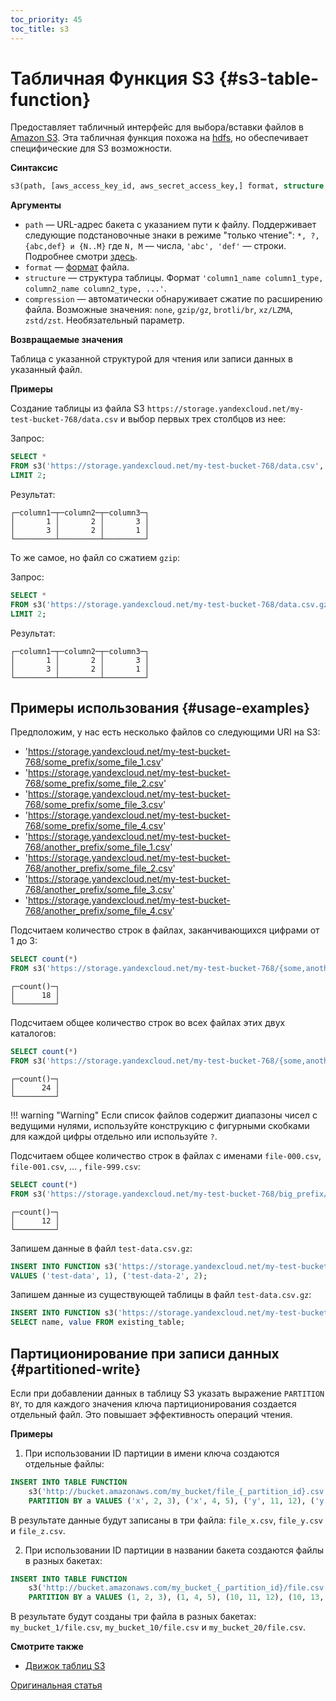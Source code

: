 ```yaml
---
toc_priority: 45
toc_title: s3
---
```


# Табличная Функция S3 {#s3-table-function}

Предоставляет табличный интерфейс для выбора/вставки файлов в [Amazon S3](https://aws.amazon.com/s3/). Эта табличная функция похожа на [hdfs](../../sql-reference/table-functions/hdfs.md), но обеспечивает специфические для S3 возможности.

**Синтаксис**

``` sql
s3(path, [aws_access_key_id, aws_secret_access_key,] format, structure, [compression])
```

**Aргументы**

-   `path` — URL-адрес бакета с указанием пути к файлу. Поддерживает следующие подстановочные знаки в режиме "только чтение": `*, ?, {abc,def} и {N..M}` где `N, M` — числа, `'abc', 'def'` — строки. Подробнее смотри [здесь](../../engines/table-engines/integrations/s3.md#wildcards-in-path).
-   `format` — [формат](../../interfaces/formats.md#formats) файла.
-   `structure` — cтруктура таблицы. Формат `'column1_name column1_type, column2_name column2_type, ...'`.
-   `compression` — автоматически обнаруживает сжатие по расширению файла. Возможные значения: `none`, `gzip/gz`, `brotli/br`, `xz/LZMA`, `zstd/zst`. Необязательный параметр.

**Возвращаемые значения**

Таблица с указанной структурой для чтения или записи данных в указанный файл.

**Примеры**

Создание таблицы из файла S3 `https://storage.yandexcloud.net/my-test-bucket-768/data.csv` и выбор первых трех столбцов из нее:

Запрос:

``` sql
SELECT *
FROM s3('https://storage.yandexcloud.net/my-test-bucket-768/data.csv', 'CSV', 'column1 UInt32, column2 UInt32, column3 UInt32')
LIMIT 2;
```

Результат:

``` text
┌─column1─┬─column2─┬─column3─┐
│       1 │       2 │       3 │
│       3 │       2 │       1 │
└─────────┴─────────┴─────────┘
```

То же самое, но файл со сжатием `gzip`:

Запрос:

``` sql
SELECT *
FROM s3('https://storage.yandexcloud.net/my-test-bucket-768/data.csv.gz', 'CSV', 'column1 UInt32, column2 UInt32, column3 UInt32', 'gzip')
LIMIT 2;
```

Результат:

``` text
┌─column1─┬─column2─┬─column3─┐
│       1 │       2 │       3 │
│       3 │       2 │       1 │
└─────────┴─────────┴─────────┘
```

## Примеры использования {#usage-examples}

Предположим, у нас есть несколько файлов со следующими URI на S3:

-   'https://storage.yandexcloud.net/my-test-bucket-768/some_prefix/some_file_1.csv'
-   'https://storage.yandexcloud.net/my-test-bucket-768/some_prefix/some_file_2.csv'
-   'https://storage.yandexcloud.net/my-test-bucket-768/some_prefix/some_file_3.csv'
-   'https://storage.yandexcloud.net/my-test-bucket-768/some_prefix/some_file_4.csv'
-   'https://storage.yandexcloud.net/my-test-bucket-768/another_prefix/some_file_1.csv'
-   'https://storage.yandexcloud.net/my-test-bucket-768/another_prefix/some_file_2.csv'
-   'https://storage.yandexcloud.net/my-test-bucket-768/another_prefix/some_file_3.csv'
-   'https://storage.yandexcloud.net/my-test-bucket-768/another_prefix/some_file_4.csv'

Подсчитаем количество строк в файлах, заканчивающихся цифрами от 1 до 3:

``` sql
SELECT count(*)
FROM s3('https://storage.yandexcloud.net/my-test-bucket-768/{some,another}_prefix/some_file_{1..3}.csv', 'CSV', 'name String, value UInt32');
```

``` text
┌─count()─┐
│      18 │
└─────────┘
```

Подсчитаем общее количество строк во всех файлах этих двух каталогов:

``` sql
SELECT count(*)
FROM s3('https://storage.yandexcloud.net/my-test-bucket-768/{some,another}_prefix/*', 'CSV', 'name String, value UInt32');
```

``` text
┌─count()─┐
│      24 │
└─────────┘
```

!!! warning "Warning"
    Если список файлов содержит диапазоны чисел с ведущими нулями, используйте конструкцию с фигурными скобками для каждой цифры отдельно или используйте `?`.

Подсчитаем общее количество строк в файлах с именами `file-000.csv`, `file-001.csv`, … , `file-999.csv`:

``` sql
SELECT count(*)
FROM s3('https://storage.yandexcloud.net/my-test-bucket-768/big_prefix/file-{000..999}.csv', 'CSV', 'name String, value UInt32');
```

``` text
┌─count()─┐
│      12 │
└─────────┘
```

Запишем данные в файл `test-data.csv.gz`:

``` sql
INSERT INTO FUNCTION s3('https://storage.yandexcloud.net/my-test-bucket-768/test-data.csv.gz', 'CSV', 'name String, value UInt32', 'gzip')
VALUES ('test-data', 1), ('test-data-2', 2);
```

Запишем данные из существующей таблицы в файл `test-data.csv.gz`:

``` sql
INSERT INTO FUNCTION s3('https://storage.yandexcloud.net/my-test-bucket-768/test-data.csv.gz', 'CSV', 'name String, value UInt32', 'gzip')
SELECT name, value FROM existing_table;
```

## Партиционирование при записи данных {#partitioned-write}

Если при добавлении данных в таблицу S3 указать выражение `PARTITION BY`, то для каждого значения ключа партиционирования создается отдельный файл. Это повышает эффективность операций чтения.

**Примеры**

1. При использовании ID партиции в имени ключа создаются отдельные файлы:

```sql
INSERT INTO TABLE FUNCTION
    s3('http://bucket.amazonaws.com/my_bucket/file_{_partition_id}.csv', 'CSV', 'a UInt32, b UInt32, c UInt32')
    PARTITION BY a VALUES ('x', 2, 3), ('x', 4, 5), ('y', 11, 12), ('y', 13, 14), ('z', 21, 22), ('z', 23, 24);
```
В результате данные будут записаны в три файла: `file_x.csv`, `file_y.csv` и `file_z.csv`.

2. При использовании ID партиции в названии бакета создаются файлы в разных бакетах:

```sql
INSERT INTO TABLE FUNCTION
    s3('http://bucket.amazonaws.com/my_bucket_{_partition_id}/file.csv', 'CSV', 'a UInt32, b UInt32, c UInt32')
    PARTITION BY a VALUES (1, 2, 3), (1, 4, 5), (10, 11, 12), (10, 13, 14), (20, 21, 22), (20, 23, 24);
```
В результате будут созданы три файла в разных бакетах: `my_bucket_1/file.csv`, `my_bucket_10/file.csv` и `my_bucket_20/file.csv`.

**Смотрите также**

-  [Движок таблиц S3](../../engines/table-engines/integrations/s3.md)

[Оригинальная статья](https://clickhouse.tech/docs/ru/sql-reference/table-functions/s3/) <!--hide-->

